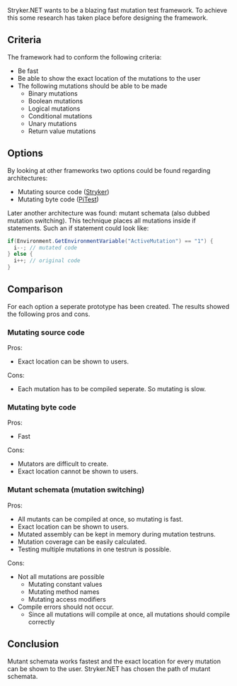 Stryker.NET wants to be a blazing fast mutation test framework. To achieve this some research has taken place before designing the framework.

## Criteria
The framework had to conform the following criteria:
* Be fast
* Be able to show the exact location of the mutations to the user
* The following mutations should be able to be made
  * Binary mutations
  * Boolean mutations
  * Logical mutations
  * Conditional mutations
  * Unary mutations
  * Return value mutations

## Options
By looking at other frameworks two options could be found regarding architectures:
* Mutating source code ([Stryker](https://stryker-mutator.io/))
* Mutating byte code ([PiTest](http://pitest.org/))

Later another architecture was found: mutant schemata (also dubbed mutation switching). This technique places all mutations inside if statements. Such an if statement could look like:
``` csharp
if(Environment.GetEnvironmentVariable("ActiveMutation") == "1") {
  i--; // mutated code
} else {
  i++; // original code
}
```

## Comparison
For each option a seperate prototype has been created. The results showed the following pros and cons. 

### Mutating source code
Pros:
* Exact location can be shown to users.

Cons:
* Each mutation has to be compiled seperate. So mutating is slow.

### Mutating byte code
Pros:
* Fast

Cons:
* Mutators are difficult to create.
* Exact location cannot be shown to users.

### Mutant schemata (mutation switching)
Pros:
* All mutants can be compiled at once, so mutating is fast.
* Exact location can be shown to users.
* Mutated assembly can be kept in memory during mutation testruns.
* Mutation coverage can be easily calculated.
* Testing multiple mutations in one testrun is possible.

Cons:
* Not all mutations are possible
  * Mutating constant values
  * Mutating method names
  * Mutating access modifiers
* Compile errors should not occur.
  * Since all mutations will compile at once, all mutations should compile correctly

## Conclusion
Mutant schemata works fastest and the exact location for every mutation can be shown to the user. Stryker.NET has chosen the path of mutant schemata. 
